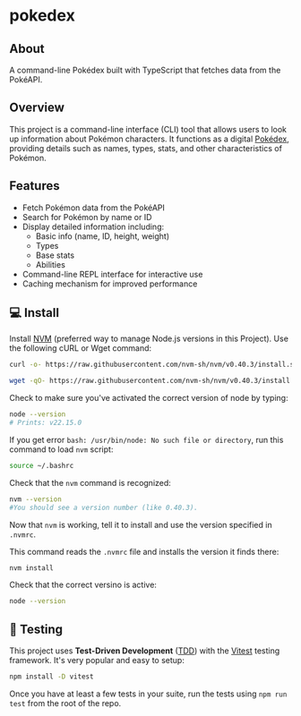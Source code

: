 # pokedex

## About

A command-line Pokédex built with TypeScript that fetches data from the PokéAPI.

## Overview

This project is a command-line interface (CLI) tool that allows users to look up information about Pokémon characters. It functions as a digital [Pokédex](https://pokeapi.co/), providing details such as names, types, stats, and other characteristics of Pokémon.

## Features

- Fetch Pokémon data from the PokéAPI
- Search for Pokémon by name or ID
- Display detailed information including:
  - Basic info (name, ID, height, weight)
  - Types
  - Base stats
  - Abilities
- Command-line REPL interface for interactive use
- Caching mechanism for improved performance

## 💻 Install

Install [NVM](https://github.com/nvm-sh/nvm) (preferred way to manage Node.js versions in this Project).
Use the following cURL or Wget command:

```bash
curl -o- https://raw.githubusercontent.com/nvm-sh/nvm/v0.40.3/install.sh | bash
```

```bash
wget -qO- https://raw.githubusercontent.com/nvm-sh/nvm/v0.40.3/install.sh | bash
```

Check to make sure you've activated the correct version of node by typing:

```bash
node --version
# Prints: v22.15.0
```

If you get error `bash: /usr/bin/node: No such file or directory`, run this command to load `nvm` script:

```bash
source ~/.bashrc
```

Check that the `nvm` command is recognized:

```bash
nvm --version
#You should see a version number (like 0.40.3).
```

Now that `nvm` is working, tell it to install and use the version specified in `.nvmrc`.

This command reads the `.nvmrc` file and installs the version it finds there:

```bash
nvm install
```

Check that the correct versino is active:

```bash
node --version
```

## 🧪 Testing

This project uses **Test-Driven Development** ([TDD](https://en.wikipedia.org/wiki/Test-driven_development)) with the [Vitest](https://vitest.dev/guide/) testing framework. It's very popular and easy to setup:

```bash
npm install -D vitest
```

Once you have at least a few tests in your suite, run the tests using `npm run test` from the root of the repo. 
